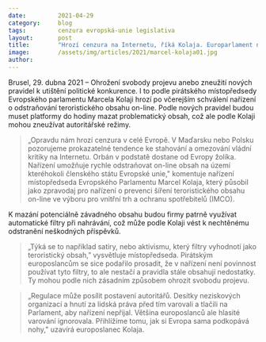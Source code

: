 ```yaml
---
date:         2021-04-29
category:     blog
tags:         cenzura evropská-unie legislativa
layout:       post
title:        "Hrozí cenzura na Internetu, říká Kolaja. Europarlament navzdory tlaku Pirátů schválil kontroverzní nařízení"
image:        /assets/img/articles/2021/marcel-kolaja01.jpg
author:       
---
```




Brusel, 29. dubna 2021 – Ohrožení svobody projevu anebo zneužití nových pravidel k utištění politické konkurence. I to podle pirátského místopředsedy Evropského parlamentu Marcela Kolaji hrozí po včerejším schválení nařízení o odstraňování teroristického obsahu on-line. Podle nových pravidel budou muset platformy do hodiny mazat problematický obsah, což ale podle Kolaji mohou zneužívat autoritářské režimy.

> „Opravdu nám hrozí cenzura v celé Evropě. V Maďarsku nebo Polsku pozorujeme prokazatelné tendence ke stahování a omezování vládní kritiky na Internetu. Orbán v podstatě dostane od Evropy žolíka. Nařízení umožňuje rychle odstraňovat on-line obsah na území kteréhokoli členského státu Evropské unie," komentuje nařízení místopředseda Evropského Parlamentu Marcel Kolaja, který působil jako zpravodaj pro nařízení o prevenci šíření teroristického obsahu on-line ve výboru pro vnitřní trh a ochranu spotřebitelů (IMCO).

K mazání potenciálně závadného obsahu budou firmy patrně využívat automatické filtry při nahrávání, což může podle Kolaji vést k nechtěnému odstranění neškodných příspěvků. 

> „Týká se to například satiry, nebo aktivismu, který filtry vyhodnotí jako teroristický obsah,” vysvětluje místopředseda. Pirátským europoslancům se sice podařilo prosadit, že v nařízení není povinnost používat tyto filtry, to ale nestačí a pravidla stále obsahují nedostatky. Ty mohou podle nich zásadním způsobem ohrozit svobodu projevu.

> „Regulace může posílit postavení autoritářů. Desítky neziskových organizací a hnutí za lidská práva před tím varovali a tlačili na Parlament, aby nařízení nepřijal. Většina europoslanců ale hlasité varování ignorovala. Přihlížíme tomu, jak si Evropa sama podkopává nohy," uzavírá europoslanec Kolaja.
